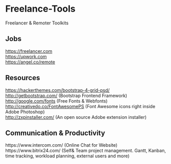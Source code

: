 # Freelance-Tools
Freelancer &amp; Remoter Toolkits

<h2>Jobs</h2>

https://freelancer.com <br>
https://upwork.com <br>
https://angel.co/remote <br>

<h2>Resources</h2>

https://hackerthemes.com/bootstrap-4-grid-psd/ <br>
http://getbootstrap.com/ (Bootstrap Frontend Framework)<br>
http://google.com/fonts (Free Fonts & Webfonts)<br>
http://creativedo.co/FontAwesomePS (Font Awesome icons right inside Adobe Photoshop)<br>
http://zxpinstaller.com/ (An open source Adobe extension installer) <br>

<h2>Communication & Productivity</h2>
https://www.intercom.com/ (Online Chat for Website)<br>
https://www.bitrix24.com/ (Self& Team project management. Gantt, Kanban, time tracking, workload planning, external users and more) <br>
